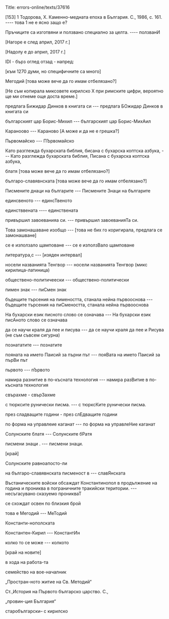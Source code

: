 Title: errors-online/texts/37616

[153] 1 Тодорова, Х. Каменно-медната епоха в България. С., 1986, с. 161. ---- това 1 не е ясно защо е?

Пръчиците са изготвяни и ползвано специално за целта. ---- ползванИ

[Нагоре е след април, 2017 г.]

[Надолу е до април, 2017 г.]

IDI - бърз оглед отзад - напред:

[към 1270 думи, но специфичните са много]

Мегодий [това може вече да го имам отбелязано?]

[Не съм копирала миксовете кирилско Х при римските цифри, вероятно ще ми отнеме още доста време.]

предлага Бижидар Динков в книгата си --- предлага БОжидар Динков в книгата си

българският цар Борис-Михил --- българският цар Борис-МихАил

Караноово --- Караново [А може и да не е грешка?]

Пьрвомайско --- ПЪрвомайско

Като разглежда бухарската библия, бисана с бухарска коптска азбука, --- Като разглежда бухарската библия, Писана с бухарска коптска азбука,

блатя [това може вече да го имам отбелязано?]

българо-славявнската [това може вече да го имам отбелязано?]

Писмените днаци на българите --- Писмените Знаци на българите

единсвеното --- единсТвеното

единстввената ---- единствената

привършил завоеванияа си. --- привършил завоеванияТа си.

Това замонашаване изобщо --- [това не бих го коригирала, предлага се замонашване]

се е използало щамповане --- се е използВало щамповане

литература,с --- [изяден интервал]

носeли названията Тенгвор --- носели названията Тенгвор (микс кирилица-латиница)

обществено-политичеески --- обществено-политически

пимен знак --- пиСмен знак

бъдещите търсения на пимеността, станала нейна първооснова --- бъдещите търсения на пиСмеността, станала нейна първооснова

На бухарски език писното слово се означава --- На бухарски език писАното слово се означава

да се научи краля да пее и писува --- да се научи краля да пее и Рисува (не съм съвсем сигурна)

познататите --- познатите

пояната на името Паисий за пърни път --- пояВата на името Паисий за пърВи път

пьрвото --- пЪрвото

намира разнитие в по-късната технология --- намира разВитие в по-късната технология 

свърахме - свърЗахме

с тюрксите рунически писма. --- с тюрксКите рунически писма.

през сладващите години - през слЕдващите години

по форма на управлеие каганат --- по форма на управлеНие каганат

Солунските блатя --- Солунските бРатя

писмени знаци . --- писмени знаци.

[край]

Солунските равноапосто-ли

на българо-славявнската писменост в --- славЯнската

Въстаническите войски обсаждат Константинопол в продължение на година и прониква в пограничните тракийски територии. --- несъгасувано сказуемо проникваТ

се схождат освен по близкия брой 

това е Мегодий --- МеТодий

Константи-нополската

Константен-Кирил --- КонстантИн

колко то се може --- колкото 

[край на новите]

в хода на работа-та

семейство на вое-началник

„Простран-ното житие на Св. Методий“

Ст.,История на Първото българско царство. С.,

„провин-ция България“

старобългарски– с кирилско
